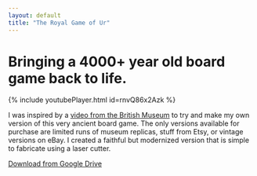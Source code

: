 ```yaml
---
layout: default
title: "The Royal Game of Ur"
---
```

# Bringing a 4000+ year old board game back to life.


{% include youtubePlayer.html id=rnvQ86x2Azk %}

I was inspired by a [video from the British Museum](https://www.youtube.com/watch?v=WZskjLq040I) to try and make my own version of this very ancient board game. The only versions available for purchase are limited runs of museum replicas, stuff from Etsy, or vintage versions on eBay. I created a faithful but modernized version that is simple to fabricate using a laser cutter. 

[Download from Google Drive](https://drive.google.com/file/d/1DALAkklHfBRgVI1uFVxSN7chBXVhvJUI/view?usp=sharing)
